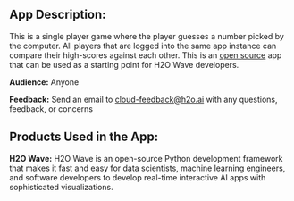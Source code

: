 ## App Description:

This is a single player game where the player guesses a number picked by the computer. All players that are logged into the same app instance can compare their high-scores against each other. This is an [open source](https://github.com/h2oai/wave-apps/tree/main/guess-the-number) app that can be used as a starting point for H2O Wave developers.

**Audience:** Anyone

**Feedback:** Send an email to cloud-feedback@h2o.ai with any questions, feedback, or concerns

## Products Used in the App:

**H2O Wave:** H2O Wave is an open-source Python development framework that makes it fast and easy for data scientists, machine learning engineers, and software developers to develop real-time interactive AI apps with sophisticated visualizations.
